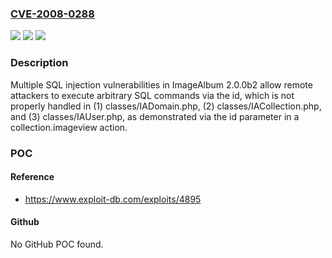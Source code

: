 ### [CVE-2008-0288](https://cve.mitre.org/cgi-bin/cvename.cgi?name=CVE-2008-0288)
![](https://img.shields.io/static/v1?label=Product&message=n%2Fa&color=blue)
![](https://img.shields.io/static/v1?label=Version&message=n%2Fa&color=blue)
![](https://img.shields.io/static/v1?label=Vulnerability&message=n%2Fa&color=brighgreen)

### Description

Multiple SQL injection vulnerabilities in ImageAlbum 2.0.0b2 allow remote attackers to execute arbitrary SQL commands via the id, which is not properly handled in (1) classes/IADomain.php, (2) classes/IACollection.php, and (3) classes/IAUser.php, as demonstrated via the id parameter in a collection.imageview action.

### POC

#### Reference
- https://www.exploit-db.com/exploits/4895

#### Github
No GitHub POC found.

